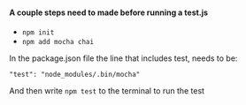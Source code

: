#### A couple steps need to made before running a test.js

* `npm init`
* `npm add mocha chai`

In the package.json file the line that includes test, needs to be: 

`"test": "node_modules/.bin/mocha"`

And then write `npm test` to the terminal to run the test
